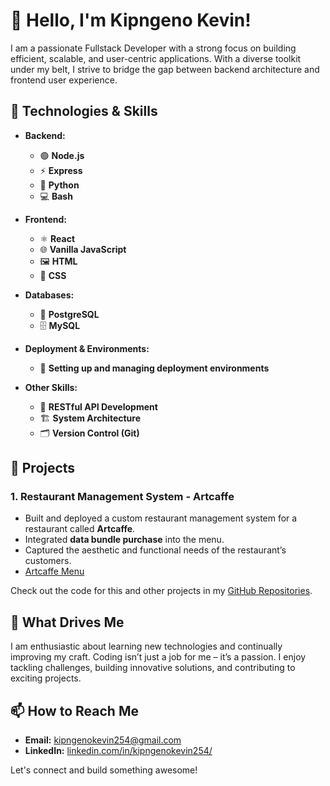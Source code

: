 # 👋 Hello, I'm Kipngeno Kevin!

I am a passionate Fullstack Developer with a strong focus on building efficient, scalable, and user-centric applications. With a diverse toolkit under my belt, I strive to bridge the gap between backend architecture and frontend user experience.

## 🚀 Technologies & Skills

- **Backend:**
  - 🟢 **Node.js**
  - ⚡ **Express**
  - 🐍 **Python**
  - 💻 **Bash**
  
- **Frontend:**
  - ⚛️ **React**
  - 🌐 **Vanilla JavaScript**
  - 🖼️ **HTML**
  - 🎨 **CSS**
  
- **Databases:**
  - 🐘 **PostgreSQL**
  - 🗄️ **MySQL**
  
- **Deployment & Environments:**
  - 🚀 **Setting up and managing deployment environments**
  
- **Other Skills:**
  - 🔗 **RESTful API Development**
  - 🏗️ **System Architecture**
  - 🗂️ **Version Control (Git)**

## 💼 Projects

### 1. **Restaurant Management System - Artcaffe**
   - Built and deployed a custom restaurant management system for a restaurant called **Artcaffe**.
   - Integrated **data bundle purchase** into the menu.
   - Captured the aesthetic and functional needs of the restaurant’s customers.
   - [Artcaffe Menu](https://artcaffemenu.ubuntu.click/)

Check out the code for this and other projects in my [GitHub Repositories](https://github.com/kipngenokevin?tab=repositories).

## 🎯 What Drives Me
I am enthusiastic about learning new technologies and continually improving my craft. Coding isn’t just a job for me – it’s a passion. I enjoy tackling challenges, building innovative solutions, and contributing to exciting projects.

## 📫 How to Reach Me
- **Email:** kipngenokevin254@gmail.com
- **LinkedIn:** [linkedin.com/in/kipngenokevin254/](https://www.linkedin.com/in/kipngenokevin254/)

Let's connect and build something awesome!

